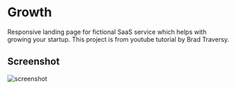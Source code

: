 # Growth

Responsive landing page for fictional SaaS service which helps with growing your startup. This project is from youtube tutorial by Brad Traversy.

## Screenshot

![screenshot](https://i.imgur.com/xZyqknU.png)
